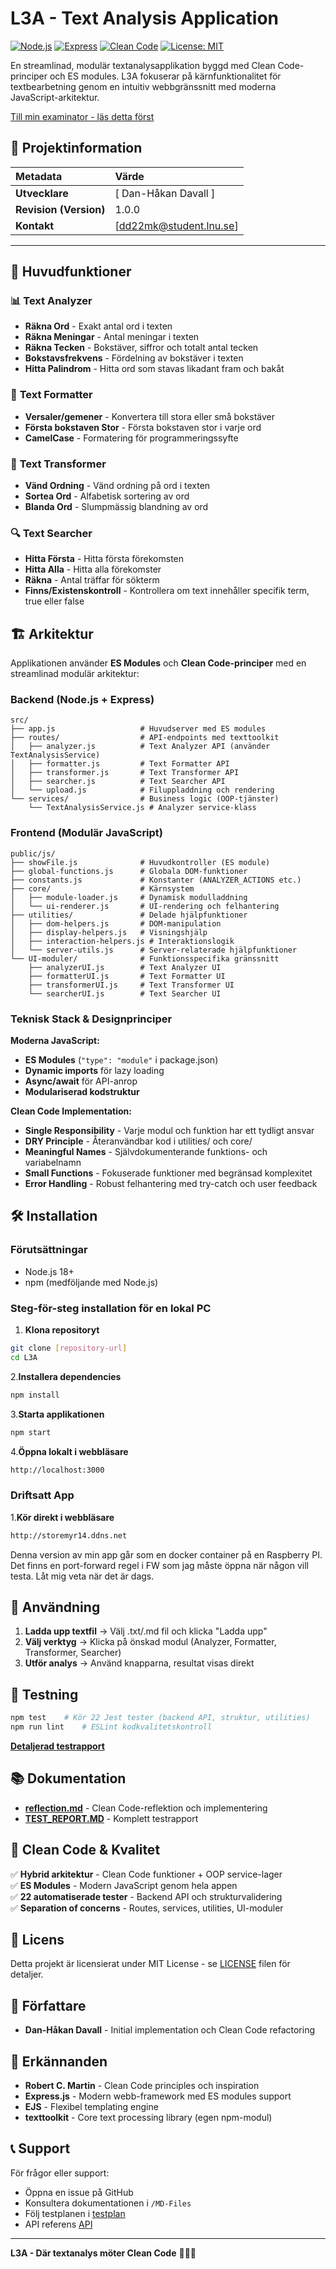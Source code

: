 # L3A - Text Analysis Application

[![Node.js](https://img.shields.io/badge/Node.js-18%2B-green.svg)](https://nodejs.org/)
[![Express](https://img.shields.io/badge/Express-5.1.0-blue.svg)](https://expressjs.com/)
[![Clean Code](https://img.shields.io/badge/Clean%20Code-Compliant-brightgreen.svg)](https://github.com/ryanmcdermott/clean-code-javascript)
[![License: MIT](https://img.shields.io/badge/License-MIT-yellow.svg)](https://opensource.org/licenses/MIT)

En streamlinad, modulär textanalysapplikation byggd med Clean Code-principer och ES modules. L3A fokuserar på kärnfunktionalitet för textbearbetning genom en intuitiv webbgränssnitt med moderna JavaScript-arkitektur.

[Till min examinator - läs detta först](./MD-Files/examination.md)

## 👤 Projektinformation

| Metadata | Värde |
| :--- | :--- |
| **Utvecklare** | [ Dan-Håkan Davall ] |
| **Revision (Version)** | 1.0.0 |
| **Kontakt** | [dd22mk@student.lnu.se] |

---

## 🚀 Huvudfunktioner

### 📊 **Text Analyzer**

- **Räkna Ord** - Exakt antal ord i texten
- **Räkna Meningar** - Antal meningar i texten
- **Räkna Tecken** - Bokstäver, siffror och totalt antal tecken
- **Bokstavsfrekvens** - Fördelning av bokstäver i texten
- **Hitta Palindrom** - Hitta ord som stavas likadant fram och bakåt

### 🎨 **Text Formatter**

- **Versaler/gemener** - Konvertera till stora eller små bokstäver
- **Första bokstaven Stor** - Första bokstaven stor i varje ord
- **CamelCase** - Formatering för programmeringssyfte

### 🔄 **Text Transformer**

- **Vänd Ordning** - Vänd ordning på ord i texten
- **Sortea Ord** - Alfabetisk sortering av ord
- **Blanda Ord** - Slumpmässig blandning av ord

### 🔍 **Text Searcher**

- **Hitta Första** - Hitta första förekomsten
- **Hitta Alla** - Hitta alla förekomster
- **Räkna** - Antal träffar för sökterm
- **Finns/Existenskontroll** - Kontrollera om text innehåller specifik term, true eller false

## 🏗️ Arkitektur

Applikationen använder **ES Modules** och **Clean Code-principer** med en streamlinad modulär arkitektur:

### Backend (Node.js + Express)

```text
src/
├── app.js                   # Huvudserver med ES modules
├── routes/                  # API-endpoints med texttoolkit
│   ├── analyzer.js          # Text Analyzer API (använder TextAnalysisService)
│   ├── formatter.js         # Text Formatter API  
│   ├── transformer.js       # Text Transformer API
│   ├── searcher.js          # Text Searcher API
│   └── upload.js            # Filuppladdning och rendering
└── services/                # Business logic (OOP-tjänster)
    └── TextAnalysisService.js # Analyzer service-klass
```

### Frontend (Modulär JavaScript)

```text
public/js/
├── showFile.js              # Huvudkontroller (ES module)
├── global-functions.js      # Globala DOM-funktioner
├── constants.js             # Konstanter (ANALYZER_ACTIONS etc.)
├── core/                    # Kärnsystem
│   ├── module-loader.js     # Dynamisk modulladdning
│   └── ui-renderer.js       # UI-rendering och felhantering
├── utilities/               # Delade hjälpfunktioner
│   ├── dom-helpers.js       # DOM-manipulation
│   ├── display-helpers.js   # Visningshjälp
│   ├── interaction-helpers.js # Interaktionslogik
│   └── server-utils.js      # Server-relaterade hjälpfunktioner
└── UI-moduler/              # Funktionsspecifika gränssnitt
    ├── analyzerUI.js        # Text Analyzer UI
    ├── formatterUI.js       # Text Formatter UI
    ├── transformerUI.js     # Text Transformer UI
    └── searcherUI.js        # Text Searcher UI
```

### Teknisk Stack & Designprinciper

**Moderna JavaScript:**

- **ES Modules** (`"type": "module"` i package.json)
- **Dynamic imports** för lazy loading
- **Async/await** för API-anrop
- **Modulariserad kodstruktur**

**Clean Code Implementation:**

- **Single Responsibility** - Varje modul och funktion har ett tydligt ansvar
- **DRY Principle** - Återanvändbar kod i utilities/ och core/
- **Meaningful Names** - Självdokumenterande funktions- och variabelnamn
- **Small Functions** - Fokuserade funktioner med begränsad komplexitet
- **Error Handling** - Robust felhantering med try-catch och user feedback

## 🛠️ Installation

### Förutsättningar

- Node.js 18+
- npm (medföljande med Node.js)

### Steg-för-steg installation för en lokal PC

1. **Klona repositoryt**

```bash
git clone [repository-url]
cd L3A
```

2.**Installera dependencies**

```bash
npm install
```

3.**Starta applikationen**

```bash
npm start
```

4.**Öppna lokalt i webbläsare**

```HTML
http://localhost:3000
```

### Driftsatt App

1.**Kör direkt i webbläsare**

```HTML
http://storemyr14.ddns.net
```

Denna version av min app går som en docker container på en Raspberry PI. Det finns en port-forward regel i FW som jag måste öppna när någon vill testa. Låt mig veta när det är dags.

## 📖 Användning

1. **Ladda upp textfil** → Välj .txt/.md fil och klicka "Ladda upp"
2. **Välj verktyg** → Klicka på önskad modul (Analyzer, Formatter, Transformer, Searcher)
3. **Utför analys** → Använd knapparna, resultat visas direkt

## 🧪 Testning

```bash
npm test    # Kör 22 Jest tester (backend API, struktur, utilities)
npm run lint    # ESLint kodkvalitetskontroll
```

**[Detaljerad testrapport](./MD-Files/TEST_REPORT.MD)**

## 📚 Dokumentation

- **[reflection.md](./MD-Files/reflection.md)** - Clean Code-reflektion och implementering
- **[TEST_REPORT.MD](./MD-Files/TEST_REPORT.MD)** - Komplett testrapport

## 🎯 Clean Code & Kvalitet

✅ **Hybrid arkitektur** - Clean Code funktioner + OOP service-lager  
✅ **ES Modules** - Modern JavaScript genom hela appen  
✅ **22 automatiserade tester** - Backend API och strukturvalidering  
✅ **Separation of concerns** - Routes, services, utilities, UI-moduler

## 📄 Licens

Detta projekt är licensierat under MIT License - se [LICENSE](LICENSE) filen för detaljer.

## 👥 Författare

- **Dan-Håkan Davall** - Initial implementation och Clean Code refactoring

## 🙏 Erkännanden

- **Robert C. Martin** - Clean Code principles och inspiration
- **Express.js** - Modern webb-framework med ES modules support
- **EJS** - Flexibel templating engine
- **texttoolkit** - Core text processing library (egen npm-modul)

## 📞 Support

För frågor eller support:

- Öppna en issue på GitHub
- Konsultera dokumentationen i `/MD-Files`
- Följ testplanen i [testplan](./MD-Files/TESTPLAN.md)
- API referens [API](./MD-Files/API_REFERENCE.md)

---

**L3A - Där textanalys möter Clean Code** 🚀📝✨
